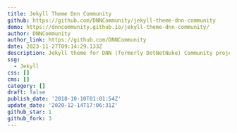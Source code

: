```yaml
---
title: Jekyll Theme Dnn Community
github: https://github.com/DNNCommunity/jekyll-theme-dnn-community
demo: https://dnncommunity.github.io/jekyll-theme-dnn-community/
author: DNNCommunity
author_link: https://github.com/DNNCommunity
date: 2023-11-27T09:14:29.133Z
description: Jekyll theme for DNN (formerly DotNetNuke) Community project documentation
ssg:
  - Jekyll
css: []
cms: []
category: []
draft: false
publish_date: '2018-10-10T01:01:54Z'
update_date: '2020-12-14T17:06:31Z'
github_star: 1
github_fork: 3
---
```

